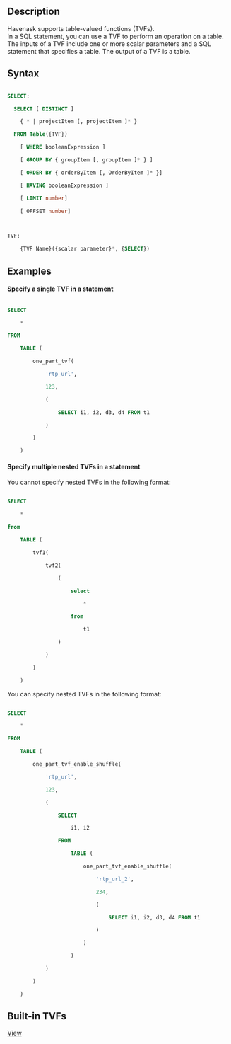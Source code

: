 <a name="QYo3Y"></a>

## Description

Havenask supports table-valued functions (TVFs). <br />In a SQL statement, you can use a TVF to perform an operation on a table. The inputs of a TVF include one or more scalar parameters and a SQL statement that specifies a table. The output of a TVF is a table.





<a name="jExuk"></a>

## Syntax

```sql

SELECT:

  SELECT [ DISTINCT ]

    { * | projectItem [, projectItem ]* }

  FROM Table({TVF})

    [ WHERE booleanExpression ]

    [ GROUP BY { groupItem [, groupItem ]* } ]

    [ ORDER BY { orderByItem [, OrderByItem ]* }]

    [ HAVING booleanExpression ]

    [ LIMIT number]

    [ OFFSET number]



TVF:

	{TVF Name}({scalar parameter}*, {SELECT})

```

<a name="iQ5cd"></a>

## Examples

<a name="ZOs8X"></a>

#### Specify a single TVF in a statement

```sql

SELECT

    *

FROM

    TABLE (

        one_part_tvf(

            'rtp_url',

            123,

            (

                SELECT i1, i2, d3, d4 FROM t1

            )

        )

    )

```

<a name="L4Ex2"></a>

#### Specify multiple nested TVFs in a statement

You cannot specify nested TVFs in the following format:

```sql

SELECT

    *

from

    TABLE (

        tvf1(

            tvf2(

                (

                    select

                        *

                    from

                        t1

                )

            )

        )

    )

```

You can specify nested TVFs in the following format:

```sql

SELECT

    *

FROM

    TABLE (

        one_part_tvf_enable_shuffle(

            'rtp_url',

            123,

            (

                SELECT

                    i1, i2

                FROM

                    TABLE (

                        one_part_tvf_enable_shuffle(

                            'rtp_url_2',

                            234,

                            (

                                SELECT i1, i2, d3, d4 FROM t1

                            )

                        )

                    )

            )

        )

    )

```



<a name="cLMVl"></a>

## Built-in TVFs

[View](https://yuque.antfin-inc.com/aios/sql/aq97qe)